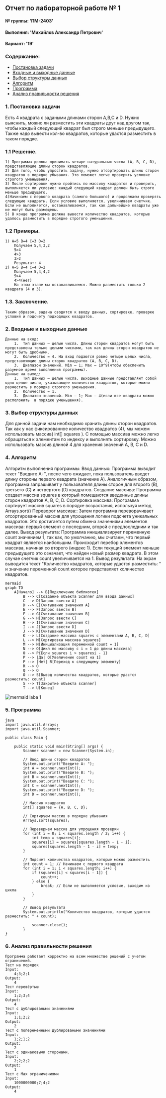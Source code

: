 ## Отчет по лабораторной работе № 1
#### № группы: 'ПМ-2403'
#### Выполнил: 'Михайлов Александр Петрович'
#### Вариант: '19'
### Содержание:
- [Постановка задачи](#1-постановка-задачи)
- [Входные и выходные данные](#2-входные-и-выходные-данные)
- [Выбор структуры данных](#3-выбор-структуры-данных)
- [Алгоритм](#4-алгоритм)
- [Программа](#5-программа)
- [Анализ правильности решения](#6-анализ-правильности-решения)
### 1. Постановка задачи
Есть 4 квадрата с задаными длинами сторон A,B,C и D. Нужно выяснить, можно ли разместить эти квадраты друг над другом так, чтобы каждый следующий квадрат был строго меньше предыдущего. Также надо вывести кол-во квадратов, которые удастся разместить в таком порядке.
### 1.1	Решение.
	1) Программа должна принимать четыре натуральных числа (A, B, C, D), представляющие длины сторон квадратов.
	2) Для того, чтобы упростить задачу, нужно отсортировать длины сторон квадратов в порядке убывания. Это поможет легче проверить условие строгого уменьшения.
	3) После сортировки нужно пройтись по массиву квадратов и проверить, выполняется ли условие: каждый следующий квадрат должен быть строго меньше предыдущего.
	4)Начинаем с первого квадрата (самого большого) и продолжаем проверять следующие квадраты. Если условие выполняется, увеличиваем счетчик. Если не выполняется, останавливаемся, так как дальнейшие квадраты уже не могут быть размещены.
	5) В конце программа должна вывести количество квадратов, которые удалось разместить в порядке строгого уменьшения.
### 1.2	Примеры.
	1) A=5 B=4 C=3 D=2
		Получаем 5,4,3,2
		5>4
		4>3
		3>2
		Результат: 4
	2) A=5 B=4 C=4 D=2
		Получаем 5,4,4,2
		5>4
		4>4(нет)
		На этом этапе мы останавливаемся. Можно разместить только 2 квадрата (4 и 3).
### 1.3. Заключение.
	Таким образом, задача сводится к вводу данных, сортировке, проверке условий и подсчету подходящих квадратов.

### 2. Входные и выходные данные

	Данные на вход:
		1.	Тип данных – целые числа. Длины сторон квадратов могут быть представлены только целыми числами, так как длины сторон квадратов не могут быть дробными.
		2.	Количество = 4. На вход подаются ровно четыре целых числа, представляющие длины сторон квадратов (A, B, C, D).
		3.	Диапазон значений. Min – 1; Max – 10^9(чтобы обеспечить разумное время выполнения программы).
	Данные на выход:
		1.	Тип данных – целые числа. Выходные данные представляют собой одно целое число, указывающее количество квадратов, которые можно разместить в порядке строгого уменьшения.
		2.	Количество = 1.
		3.	Диапазон значений. Min – 1; Max – 4(если все квадраты можно расположить  в порядке уменьшения).

### 3. Выбор структуры данных

Для данной задачи нам необходимо хранить длины сторон квадратов. Так как у нас фиксированное количество квадратов (4), мы можем использовать массив( int[] squares ). С помощью массива можно легко 	обращаться к элементам по индексу и выполнять сортировку. Можно использовать массив длиной 4 для хранения значений A, B, C и D.

### 4. Алгоритм

Алгоритм выполнения программы:
	Ввод данных:
		Программа выводит текст "Введите A: ", после чего ожидает, пока пользователь введет длину стороны первого квадрата (значение A). Аналогичным 	образом, программа запрашивает у пользователя длины сторон для второго (B), третьего (C) и четвертого (D) квадратов.
	Создание массива:
		Программа создает массив squares в который помещаются введенные длины сторон квадратов A, B, C, D.
	Сортировка массива:
		Программа сортирует массив squares в порядке возрастания, используя метод Arrays.sort()
	Переворот массива::
		Затем программа переворачивает отсортированный массив для упрощения логики подсчета уникальных квадратов. Это достигается путем обмена значениями элементов массива: первый элемент с последним, второй с предпоследним и так далее.
	Вывод результата:
		Программа инициализирует переменную count значением 1, так как, по умолчанию, мы считаем, что первый квадрат является наибольшим.
		Происходит перебор элементов массива, начиная со второго (индекс 1).
		Если текущий элемент меньше предыдущего это означает, что найден новый размер квадрата. В этом случае счетчик count увеличивается на 1.
	Вывод результата:
		На экран выводится текст "Количество квадратов, которые удастся разместить: " и значение переменной count которое представляет количество квадратов.

	


	mermaid
 	graph TD
		A[Начало] --> B[Подключение библиотек]
    		B --> C[Создание объекта Scanner для ввода данных]
    		C --> D[Запрос ввести A]
    		D --> E[Считывание значения A]
    		E --> F[Запрос ввести B]
    		F --> G[Считывание значения B]
    		G --> H[Запрос ввести C]
    		H --> I[Считывание значения C]
    		I --> J[Запрос ввести D]
    		J --> K[Считывание значения D]
    		K --> L[Создание массива squares с элементами A, B, C, D]
    		L --> M[Сортировка массива squares]
    		M --> N[Инициализация переменной count = 1]
    		N --> O[Цикл по массиву с i = 1 до длины массива]
    		O --> P{Если squares i > squaresi - 1}
    		P --> |Да| Q[Увеличение count на 1]
    		P --> |Нет| R[Переход к следующему элементу]
    		R --> O
    		Q --> O
    		O --> S[Вывод количества квадратов, которые удастся разместить: count]
    		S --> T[Закрытие объекта scanner]
    		T --> U[Конец]
    
![mermaid laba 1](https://github.com/user-attachments/assets/bfb310a0-a57e-4990-9fb1-98dd3350e819)

### 5. Программа
	java
	import java.util.Arrays;
	import java.util.Scanner;

	public class Main {

    	public static void main(String[] args) {
        	Scanner scanner = new Scanner(System.in);
        
       		// Ввод длины сторон квадратов
        	System.out.print("Введите A: ");
        	int A = scanner.nextInt();
        	System.out.print("Введите B: ");
        	int B = scanner.nextInt();
        	System.out.print("Введите C: ");
        	int C = scanner.nextInt();
        	System.out.print("Введите D: ");
        	int D = scanner.nextInt();
        
        	// Массив квадратов
        	int[] squares = {A, B, C, D};
        
        	// Сортируем массив в порядке убывания
        	Arrays.sort(squares);
        
        	// Перевернем массив для упрощения проверки
        	for (int i = 0; i < squares.length / 2; i++) {
            	int temp = squares[i];
            	squares[i] = squares[squares.length - 1 - i];
            	squares[squares.length - 1 - i] = temp;
        	}
        
        	// Подсчет количества квадратов, которые можно разместить
        	int count = 1; // Начинаем с первого квадрата
        	for (int i = 1; i < squares.length; i++) {
            	if (squares[i] < squares[i - 1]) {
                	count++;
            	} else {
                	break; // Если не выполняется условие, выходим из цикла
            	}
        	}
        
        	// Вывод результата
        	System.out.println("Количество квадратов, которые удастся разместить: " + count);
        
       	 		scanner.close();
    		}
	}


### 6. Анализ правильности решения

	Программа работает корректно на всем множестве решений с учетом ограничений.
	Тест на порядок
	Input:
		4;3;2;1
	Output:
		4
	Тест перевёртыш
	Input:
		1;2;3;4
	Output:
		4
	Тест с дублироваными значениями
	Input:
		1;1;2;2
	Output:
		2
	Тест с попеременными дублироваными значениями
	Input:
		1;2;1;2
	Output:
		2
	Тест с одинаковыми сторонами.
	Input:
		2;2;2;2
	Output:
		1
	Тест с Max ограничениями
	Input:
		1000000000;7;4;2
	Output:
		4
